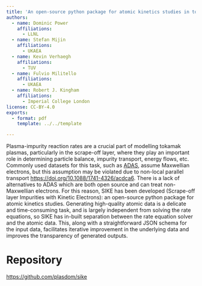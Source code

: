 ```yaml
---
title: 'An open-source python package for atomic kinetics studies in tokamak plasmas'
authors:
  - name: Dominic Power
    affiliations:
      - LLNL
  - name: Stefan Mijin
    affiliations:
      - UKAEA
  - name: Kevin Verhaegh
    affiliations:
      - TUV
  - name: Fulvio Militello
    affiliations:
      - UKAEA
  - name: Robert J. Kingham
    affiliations:
      - Imperial College London
license: CC-BY-4.0
exports:
  - format: pdf
    template: ../../template

---
```


Plasma-impurity reaction rates are a crucial part of modelling tokamak plasmas, particularly in the scrape-off layer, where they play an important role in determining particle balance, impurity transport, energy flows, etc. Commonly used datasets for this task, such as [ADAS](https://open.adas.ac.uk/), assume Maxwellian electrons, but this assumption may be violated due to non-local parallel transport https://doi.org/10.1088/1741-4326/acdca6. There is a lack of alternatives to ADAS which are both open source and can treat non-Maxwellian electrons. For this reason, SIKE has been developed (Scrape-off layer Impurities with Kinetic Electrons): an open-source python package for atomic kinetics studies. Generating high-quality atomic data is a delicate and time-consuming task, and is largely independent from solving the rate equations, so SIKE has in-built separation between the rate equation solver and the atomic data. This, along with a straightforward JSON schema for the input data, facilitates iterative improvement in the underlying data and improves the transparency of generated outputs.  

# Repository
https://github.com/plasdom/sike

